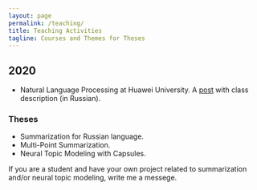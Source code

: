 ```yaml
---
layout: page
permalink: /teaching/
title: Teaching Activities
tagline: Courses and Themes for Theses
---
```


## 2020
- Natural Language Processing at Huawei University. A [post](https://habr.com/ru/company/huawei/blog/490700/) with class description (in Russian). 

### Theses
- Summarization for Russian language.
- Multi-Point Summarization.
- Neural Topic Modeling with Capsules.

If you are a student and have your own project related to summarization and/or neural topic modeling, write me a messege.